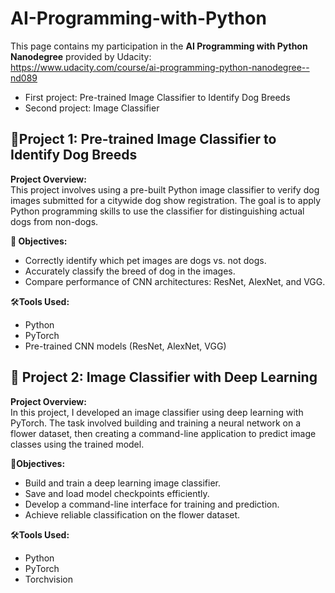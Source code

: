 # AI-Programming-with-Python

This page contains my participation in the **AI Programming with Python Nanodegree** provided by Udacity:  
https://www.udacity.com/course/ai-programming-python-nanodegree--nd089

- First project: Pre-trained Image Classifier to Identify Dog Breeds
- Second project: Image Classifier

## 📌Project 1: Pre-trained Image Classifier to Identify Dog Breeds

**Project Overview:**  
This project involves using a pre-built Python image classifier to verify dog images submitted for a citywide dog show registration. The goal is to apply Python programming skills to use the classifier for distinguishing actual dogs from non-dogs.

**🎯 Objectives:**  
- Correctly identify which pet images are dogs vs. not dogs.  
- Accurately classify the breed of dog in the images.  
- Compare performance of CNN architectures: ResNet, AlexNet, and VGG.

🛠️**Tools Used:**
- Python  
- PyTorch  
- Pre-trained CNN models (ResNet, AlexNet, VGG)  

## 📌 Project 2: Image Classifier with Deep Learning

**Project Overview:**  
In this project, I developed an image classifier using deep learning with PyTorch. The task involved building and training a neural network on a flower dataset, then creating a command-line application to predict image classes using the trained model.

**🎯Objectives:**  
- Build and train a deep learning image classifier.  
- Save and load model checkpoints efficiently.  
- Develop a command-line interface for training and prediction.  
- Achieve reliable classification on the flower dataset.

🛠️**Tools Used:**  
- Python  
- PyTorch  
- Torchvision  
